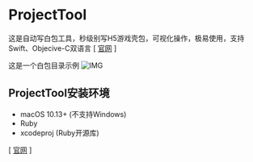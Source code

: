 # ProjectTool
这是自动写白包工具，秒级别写H5游戏壳包，可视化操作，极易使用，支持Swift、Objecive-C双语言
[ [官网](https://www.yaozuopan.top/web/index.php/73.html) ]

这是一个白包目录示例
![IMG](https://www.yaozuopan.top/usr/uploads/2019/05/19410940.jpg)
## ProjectTool安装环境
- macOS 10.13+ (不支持Windows)
- Ruby
- xcodeproj (Ruby开源库)

[ [官网](https://www.yaozuopan.top/web/index.php/73.html) ]
